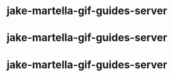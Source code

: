 # jake-martella-gif-guides-server
# jake-martella-gif-guides-server
# jake-martella-gif-guides-server
